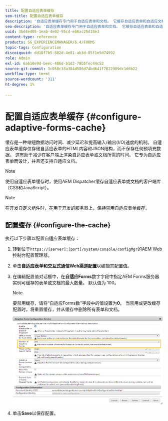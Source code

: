 ```yaml
---
title: 配置自适应表单缓存
seo-title: 配置自适应表单缓存
description: '自适应表单缓存专门用于自适应表单和文档。 它缓存自适应表单和自适应文档，以缩短在客户端上呈现自适应表单或文档所需的时间。 '
seo-description: '自适应表单缓存专门用于自适应表单和文档。 它缓存自适应表单和自适应文档，以缩短在客户端上呈现自适应表单或文档所需的时间。 '
uuid: 3bd4e405-1eab-4e02-95cd-eb6ac25d18e3
content-type: reference
products: SG_EXPERIENCEMANAGER/6.4/FORMS
topic-tags: Configuration
discoiquuid: dd18f7b5-882d-4e81-ab3d-85f1e5d74992
role: Admin
exl-id: 6a610e9d-beec-486d-b1d2-78b5fec44c52
source-git-commit: 3c050c33a384d586d74bd641f7622989dc1d6b22
workflow-type: tm+mt
source-wordcount: '311'
ht-degree: 1%

---
```


# 配置自适应表单缓存 {#configure-adaptive-forms-cache}

缓存是一种缩短数据访问时间、减少延迟和提高输入/输出(I/O)速度的机制。 自适应表单缓存仅存储自适应表单的HTML内容和JSON结构，而不保存任何预填充数据。 这有助于减少在客户端上渲染自适应表单或文档所需的时间。 它专为自适应表单而设计，并且还支持自适应文档。

>[!NOTE]
>
>使用自适应表单缓存时，使用AEM Dispatcher缓存自适应表单或文档的客户端库（CSS和JavaScript）。

>[!NOTE]
>
>在开发自定义组件时，在用于开发的服务器上，保持禁用自适应表单缓存。

## 配置缓存 {#configure-the-cache}

执行以下步骤以配置自适应表单缓存：

1. 转到位于`https://[server]:[port]/system/console/configMgr`的AEM Web控制台配置管理器。
1. 单击&#x200B;**自适应表单和交互式通信Web渠道配置**&#x200B;以编辑其配置值。
1. 在编辑配置值对话框中，在&#x200B;**自适应Forms**&#x200B;数字字段中指定AEM Forms服务器实例可缓存的表单或文档的最大数量。 默认值为 100。

   >[!NOTE]
   >
   >要禁用缓存，请将“自适应Forms数”字段中的值设置为&#x200B;**0**。 当禁用或更改缓存配置时，将重置缓存，并从缓存中删除所有表单和文档。

   ![自适应表单HTML缓存的配置对话框](assets/cache-configuration-edit.png)

1. 单击&#x200B;**Save**&#x200B;以保存配置。
